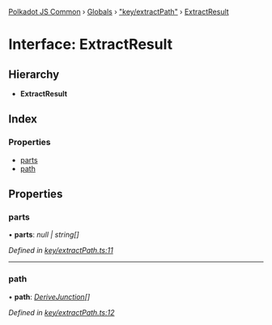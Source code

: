 [Polkadot JS Common](../README.md) › [Globals](../globals.md) › ["key/extractPath"](../modules/_key_extractpath_.md) › [ExtractResult](_key_extractpath_.extractresult.md)

# Interface: ExtractResult

## Hierarchy

* **ExtractResult**

## Index

### Properties

* [parts](_key_extractpath_.extractresult.md#parts)
* [path](_key_extractpath_.extractresult.md#path)

## Properties

###  parts

• **parts**: *null | string[]*

*Defined in [key/extractPath.ts:11](https://github.com/polkadot-js/common/blob/f86fcc60/packages/util-crypto/src/key/extractPath.ts#L11)*

___

###  path

• **path**: *[DeriveJunction](../classes/_key_derivejunction_.derivejunction.md)[]*

*Defined in [key/extractPath.ts:12](https://github.com/polkadot-js/common/blob/f86fcc60/packages/util-crypto/src/key/extractPath.ts#L12)*
